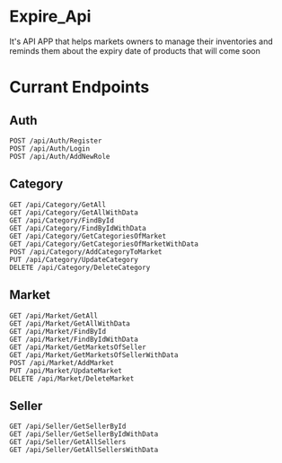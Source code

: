 # Expire_Api

It's API APP that helps markets owners to manage their inventories and reminds them about the expiry date of products that will come soon


# Currant Endpoints 

## Auth
```http
POST /api/Auth/Register
POST /api/Auth/Login
POST /api/Auth/AddNewRole
 ```

## Category
```http
GET /api/Category/GetAll
GET /api/Category/GetAllWithData
GET /api/Category/FindById
GET /api/Category/FindByIdWithData
GET /api/Category/GetCategoriesOfMarket
GET /api/Category/GetCategoriesOfMarketWithData
POST /api/Category/AddCategoryToMarket
PUT /api/Category/UpdateCategory
DELETE /api/Category/DeleteCategory
```

## Market
```http
GET /api/Market/GetAll
GET /api/Market/GetAllWithData
GET /api/Market/FindById 
GET /api/Market/FindByIdWithData
GET /api/Market/GetMarketsOfSeller
GET /api/Market/GetMarketsOfSellerWithData
POST /api/Market/AddMarket
PUT /api/Market/UpdateMarket
DELETE /api/Market/DeleteMarket
```

## Seller
```http
GET /api/Seller/GetSellerById
GET /api/Seller/GetSellerByIdWithData
GET /api/Seller/GetAllSellers
GET /api/Seller/GetAllSellersWithData
```

